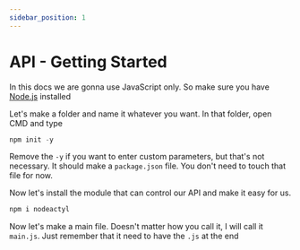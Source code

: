 ```yaml
---
sidebar_position: 1
---
```

# API - Getting Started

In this docs we are gonna use JavaScript only. So make sure you have [Node.js](https://nodejs.org/en/ "Node.js") installed

Let's make a folder and name it whatever you want.
In that folder, open CMD and type
```jsx
npm init -y
```
Remove the `-y` if you want to enter custom parameters, but that's not necessary.
It should make a `package.json` file. You don't need to touch that file for now.

Now let's install the module that can control our API and make it easy for us. 
```jsx
npm i nodeactyl
```
Now let's make a main file. Doesn't matter how you call it, I will call it `main.js`. Just remember that it need to have the `.js` at the end

